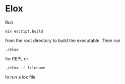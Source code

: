 # Elox

Run

    mix escript.build

from the root directory to build the executable.  Then run 

    ./elox
    
for REPL or 

    ./elox -f filename
    
to run a lox file
